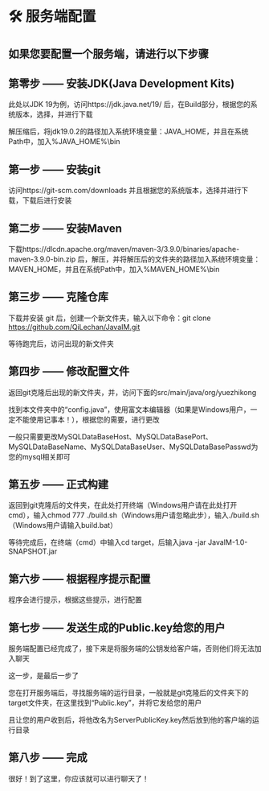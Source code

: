 # 🛠 服务端配置

## 如果您要配置一个服务端，请进行以下步骤

## 第零步 —— 安装JDK(Java Development Kits)

此处以JDK 19为例，访问https://jdk.java.net/19/ 后，在Build部分，根据您的系统版本，选择，并进行下载

解压缩后，将jdk19.0.2的路径加入系统环境变量：JAVA\_HOME，并且在系统Path中，加入%JAVA\_HOME%\bin

## 第一步 —— 安装git

访问https://git-scm.com/downloads 并且根据您的系统版本，选择并进行下载，下载后进行安装

## 第二步 —— 安装Maven

下载https://dlcdn.apache.org/maven/maven-3/3.9.0/binaries/apache-maven-3.9.0-bin.zip 后，解压，并将解压后的文件夹的路径加入系统环境变量：MAVEN\_HOME，并且在系统Path中，加入%MAVEN\_HOME%\bin

## 第三步 —— 克隆仓库

下载并安装 git 后，创建一个新文件夹，输入以下命令：git clone https://github.com/QiLechan/JavaIM.git

等待跑完后，访问出现的新文件夹

## 第四步 —— 修改配置文件

返回git克隆后出现的新文件夹，并，访问下面的src/main/java/org/yuezhikong

找到本文件夹中的“config.java”，使用富文本编辑器（如果是Windows用户，一定不能使用记事本！），根据您的需要，进行更改

一般只需要更改MySQLDataBaseHost、MySQLDataBasePort、MySQLDataBaseName、MySQLDataBaseUser、MySQLDataBasePasswd为您的mysql相关即可

## 第五步 —— 正式构建

返回到git克隆后的文件夹，在此处打开终端（Windows用户请在此处打开cmd），输入chmod 777 ./build.sh（Windows用户请忽略此步），输入./build.sh（Windows用户请输入build.bat）

等待完成后，在终端（cmd）中输入cd target，后输入java -jar JavaIM-1.0-SNAPSHOT.jar

## 第六步 —— 根据程序提示配置

程序会进行提示，根据这些提示，进行配置

## 第七步 —— 发送生成的Public.key给您的用户

服务端配置已经完成了，接下来是将服务端的公钥发给客户端，否则他们将无法加入聊天

这一步，是最后一步了

您在打开服务端后，寻找服务端的运行目录，一般就是git克隆后的文件夹下的target文件夹，在这里找到“Public.key”，并将它发给您的用户

且让您的用户收到后，将他改名为ServerPublicKey.key然后放到他的客户端的运行目录

## 第八步 —— 完成

很好！到了这里，你应该就可以进行聊天了！
